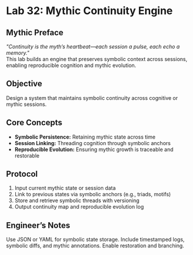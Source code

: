 # Lab 32: Mythic Continuity Engine

## Mythic Preface
_"Continuity is the myth’s heartbeat—each session a pulse, each echo a memory."_  
This lab builds an engine that preserves symbolic context across sessions, enabling reproducible cognition and mythic evolution.

## Objective
Design a system that maintains symbolic continuity across cognitive or mythic sessions.

## Core Concepts
- **Symbolic Persistence:** Retaining mythic state across time
- **Session Linking:** Threading cognition through symbolic anchors
- **Reproducible Evolution:** Ensuring mythic growth is traceable and restorable

## Protocol
1. Input current mythic state or session data
2. Link to previous states via symbolic anchors (e.g., triads, motifs)
3. Store and retrieve symbolic threads with versioning
4. Output continuity map and reproducible evolution log

## Engineer’s Notes
Use JSON or YAML for symbolic state storage. Include timestamped logs, symbolic diffs, and mythic annotations. Enable restoration and branching.
